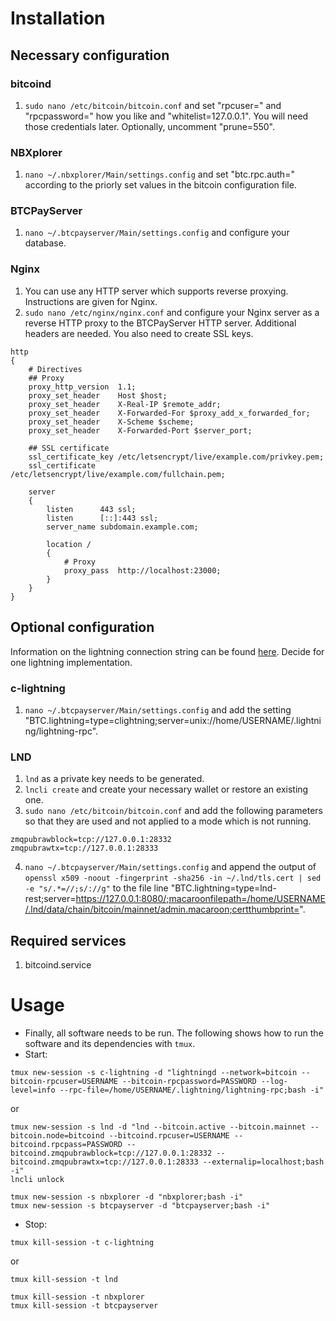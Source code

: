 # Installation
## Necessary configuration
### bitcoind
1. `sudo nano /etc/bitcoin/bitcoin.conf` and set "rpcuser=" and "rpcpassword=" how you like and "whitelist=127.0.0.1". You will need those credentials later. Optionally, uncomment "prune=550".

### NBXplorer
1. `nano ~/.nbxplorer/Main/settings.config` and set "btc.rpc.auth=" according to the priorly set values in the bitcoin configuration file.

### BTCPayServer
1. `nano ~/.btcpayserver/Main/settings.config` and configure your database.

### Nginx
1. You can use any HTTP server which supports reverse proxying. Instructions are given for Nginx.
2. `sudo nano /etc/nginx/nginx.conf` and configure your Nginx server as a reverse HTTP proxy to the BTCPayServer HTTP server. Additional headers are needed. You also need to create SSL keys.
```
http
{
    # Directives
    ## Proxy
    proxy_http_version  1.1;
    proxy_set_header    Host $host;
    proxy_set_header    X-Real-IP $remote_addr;
    proxy_set_header    X-Forwarded-For $proxy_add_x_forwarded_for;
    proxy_set_header    X-Scheme $scheme;
    proxy_set_header    X-Forwarded-Port $server_port;

    ## SSL certificate
    ssl_certificate_key /etc/letsencrypt/live/example.com/privkey.pem;
    ssl_certificate     /etc/letsencrypt/live/example.com/fullchain.pem;

    server
    {
        listen      443 ssl;
        listen      [::]:443 ssl;
        server_name subdomain.example.com;

        location /
        {
            # Proxy
            proxy_pass  http://localhost:23000;
        }
    }
}
```

## Optional configuration
Information on the lightning connection string can be found [here](https://github.com/btcpayserver/BTCPayServer.Lightning). Decide for one lightning implementation.

### c-lightning
1. `nano ~/.btcpayserver/Main/settings.config` and add the setting "BTC.lightning=type=clightning;server=unix://home/USERNAME/.lightning/lightning-rpc".

### LND
1. `lnd` as a private key needs to be generated.
2. `lncli create` and create your necessary wallet or restore an existing one.
3. `sudo nano /etc/bitcoin/bitcoin.conf` and add the following parameters so that they are used and not applied to a mode which is not running.
```
zmqpubrawblock=tcp://127.0.0.1:28332
zmqpubrawtx=tcp://127.0.0.1:28333
```
4. `nano ~/.btcpayserver/Main/settings.config` and append the output of `openssl x509 -noout -fingerprint -sha256 -in ~/.lnd/tls.cert | sed -e "s/.*=//;s/://g"` to the file line "BTC.lightning=type=lnd-rest;server=https://127.0.0.1:8080/;macaroonfilepath=/home/USERNAME/.lnd/data/chain/bitcoin/mainnet/admin.macaroon;certthumbprint=".

## Required services
1. bitcoind.service

# Usage
* Finally, all software needs to be run. The following shows how to run the software and its dependencies with `tmux`.
* Start:
```
tmux new-session -s c-lightning -d "lightningd --network=bitcoin --bitcoin-rpcuser=USERNAME --bitcoin-rpcpassword=PASSWORD --log-level=info --rpc-file=/home/USERNAME/.lightning/lightning-rpc;bash -i"
```
or
```
tmux new-session -s lnd -d "lnd --bitcoin.active --bitcoin.mainnet --bitcoin.node=bitcoind --bitcoind.rpcuser=USERNAME --bitcoind.rpcpass=PASSWORD --bitcoind.zmqpubrawblock=tcp://127.0.0.1:28332 --bitcoind.zmqpubrawtx=tcp://127.0.0.1:28333 --externalip=localhost;bash -i"
lncli unlock
```

```
tmux new-session -s nbxplorer -d "nbxplorer;bash -i"
tmux new-session -s btcpayserver -d "btcpayserver;bash -i"
```
* Stop:
```
tmux kill-session -t c-lightning
```
or
```
tmux kill-session -t lnd
```

```
tmux kill-session -t nbxplorer
tmux kill-session -t btcpayserver
```
